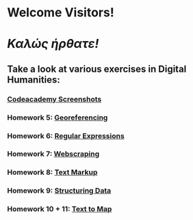 # **Welcome Visitors!**
# _Καλώς ήρθατε!_

## Take a look at various exercises in Digital Humanities:

### [Codeacademy Screenshots](https://elisabethluif.github.io/screenshots.html)

### Homework 5:  [Georeferencing](https://elisabethluif.github.io/05_georeferencing)

### Homework 6: [Regular Expressions](https://elisabethluif.github.io/06_regex)

### Homework 7: [Webscraping](https://elisabethluif.github.io/07_webscraping)

### Homework 8: [Text Markup](https://elisabethluif.github.io/08_textmarkup)

### Homework 9: [Structuring Data](https://elisabethluif.github.io/09_structuringdata)

### Homework 10 + 11: [Text to Map](https://elisabethluif.github.io/10_11_texttomap)





